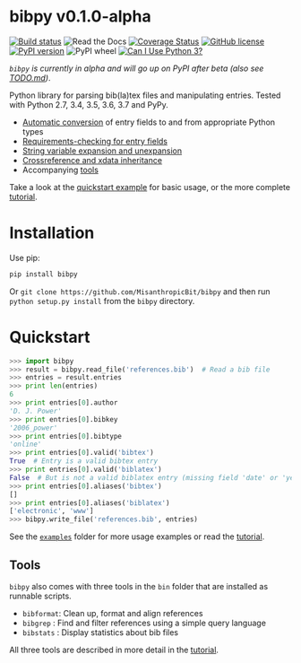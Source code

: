 # bibpy v0.1.0-alpha

[![Build status](https://travis-ci.org/MisanthropicBit/bibpy.svg?branch=master)](https://travis-ci.org/github/MisanthropicBit/bibpy)
![Read the Docs](https://img.shields.io/readthedocs/bibpy)
[![Coverage Status](https://coveralls.io/repos/github/MisanthropicBit/bibpy/badge.svg?branch=master)](https://coveralls.io/github/MisanthropicBit/bibpy?branch=master)
[![GitHub license](https://img.shields.io/badge/license-MIT-blue.svg)](https://github.com/MisanthropicBit/bibpy/blob/master/LICENSE)
[![PyPI version](https://badge.fury.io/py/bibpy.svg)](https://badge.fury.io/py/bibpy)
![PyPI wheel](https://img.shields.io/pypi/wheel/bibpy)
[![Can I Use Python 3?](https://caniusepython3.com/check/82202c33-6111-4c2c-9870-6245623dd3a8.svg)](https://caniusepython3.com/check/82202c33-6111-4c2c-9870-6245623dd3a8)

_`bibpy` is currently in alpha and will go up on PyPI after beta (also see [TODO.md](TODO.md))_.

Python library for parsing bib(la)tex files and manipulating entries. Tested
with Python 2.7, 3.4, 3.5, 3.6, 3.7 and PyPy.

* [Automatic conversion](/examples/field_conversion.py) of entry fields to and from appropriate Python types
* [Requirements-checking for entry fields](/examples/requirements_check.py)
* [String variable expansion and unexpansion](/examples/string_expansion.py)
* [Crossreference and xdata inheritance](/examples/crossref_expansion.py)
* Accompanying [tools](#tools)

Take a look at the [quickstart example](#quickstart) for basic usage, or the
more complete [tutorial](TUTORIAL.md).

# Installation

Use pip:

```bash
pip install bibpy
```

Or `git clone https://github.com/MisanthropicBit/bibpy` and then run `python
setup.py install` from the `bibpy` directory.

<a name="quickstart"></a>
# Quickstart

```python
>>> import bibpy
>>> result = bibpy.read_file('references.bib')  # Read a bib file
>>> entries = result.entries
>>> print len(entries)
6
>>> print entries[0].author
'D. J. Power'
>>> print entries[0].bibkey
'2006_power'
>>> print entries[0].bibtype
'online'
>>> print entries[0].valid('bibtex')
True  # Entry is a valid bibtex entry
>>> print entries[0].valid('biblatex')
False  # But is not a valid biblatex entry (missing field 'date' or 'year')
>>> print entries[0].aliases('bibtex')
[]
>>> print entries[0].aliases('biblatex')
['electronic', 'www']
>>> bibpy.write_file('references.bib', entries)
```

See the [`examples`](/examples) folder for more usage examples or read the
[tutorial](TUTORIAL.md).

## Tools

`bibpy` also comes with three tools in the `bin` folder that are installed as
runnable scripts.

* `bibformat`: Clean up, format and align references
* `bibgrep`  : Find and filter references using a simple query language
* `bibstats` : Display statistics about bib files

All three tools are described in more detail in the
[tutorial](TUTORIAL.md/#tools).
